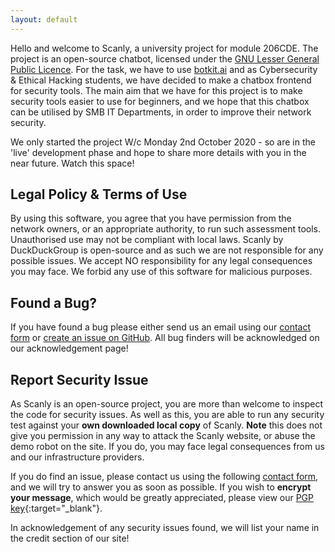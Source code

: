 ```yaml
---
layout: default
---
```

Hello and welcome to Scanly, a university project for module 206CDE. The project is an open-source chatbot, licensed under the [GNU Lesser General Public Licence](/licence). For the task, we have to use [botkit.ai](https://botkit.ai/) and as  Cybersecurity & Ethical Hacking students, we have decided to make a chatbox frontend for security tools. The main aim that we have for this project is to make security tools easier to use for beginners, and we hope that this chatbox can be utilised by SMB IT Departments, in order to improve their network security.

We only started the project W/c Monday 2nd October 2020 - so are in the 'live' development phase and hope to share more details with you in the near future. Watch this space!

## Legal Policy & Terms of Use
By using this software, you agree that you have permission from the network owners, or an appropriate authority, to run such assessment tools. 
Unauthorised use may not be compliant with local laws.
Scanly by DuckDuckGroup is open-source and as such we are not responsible for any possible issues.
We accept NO responsibility for any legal consequences you may face.
We forbid any use of this software for malicious purposes.

## Found a Bug?
If you have found a bug please either send us an email using our [contact form](/contact/) or [create an issue on GitHub](https://github.com/DuckDuckGroup/Scanly/issues). All bug finders will be acknowledged on our acknowledgement page!

## Report Security Issue
As Scanly is an open-source project, you are more than welcome to inspect the code for security issues. As well as this, you are able to run any security test against your **own downloaded local copy** of Scanly. **Note** this does not give you permission in any way to attack the Scanly website, or abuse the demo robot on the site. If you do, you may face legal consequences from us and our infrastructure providers.

If you do find an issue, please contact us using the following [contact form](/contact/), and we will try to answer you as soon as possible. If you wish to **encrypt your message**, which would be greatly appreciated, please view our [PGP key](/.well-known/pgpKey.txt){:target="_blank"}.

In acknowledgement of any security issues found, we will list your name in the credit section of our site!
